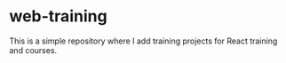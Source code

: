 # web-training
This is a simple repository where I add training projects for React training and courses.
